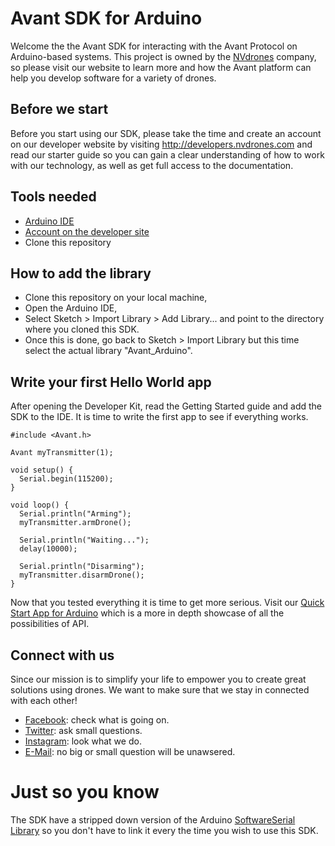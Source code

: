 # Avant SDK for Arduino

Welcome the the Avant SDK for interacting with the Avant Protocol on Arduino-based systems. This project is owned by the [NVdrones](http://nvdrones.com) company, so please visit our website to learn more and how the Avant platform can help you develop software for a variety of drones.

## Before we start

Before you start using our SDK, please take the time and create an account on our developer website by visiting http://developers.nvdrones.com and read our starter guide so you can gain a clear understanding of how to work with our technology, as well as get full access to the documentation.

## Tools needed 

- [Arduino IDE](http://arduino.cc/en/main/software)
- [Account on the developer site](http://developers.nvdrones.com)
- Clone this repository

## How to add the library

- Clone this repository on your local machine, 
- Open the Arduino IDE, 
- Select Sketch > Import Library > Add Library... and point to the directory where you cloned this SDK. 
- Once this is done, go back to Sketch > Import Library but this time select the actual library "Avant_Arduino".

## Write your first Hello World app

After opening the Developer Kit, read the Getting Started guide and add the SDK to the IDE. It is time to write the first app to see if everything works.

```{.ino}
#include <Avant.h>

Avant myTransmitter(1);

void setup() {
  Serial.begin(115200);
}

void loop() {
  Serial.println("Arming");
  myTransmitter.armDrone();
  
  Serial.println("Waiting...");
  delay(10000);
  
  Serial.println("Disarming");
  myTransmitter.disarmDrone();
}
```
Now that you tested everything it is time to get more serious. Visit our [Quick Start App for Arduino](https://github.com/NVdrones/Quick-Start-for-Arduino) which is a more in depth showcase of all the possibilities of API.  

## Connect with us

Since our mission is to simplify your life to empower you to create great solutions using drones. We want to make sure that we stay in connected with each other!

- [Facebook](http://facebook.com/NVdevelopers): check what is going on.
- [Twitter](http://twitter.com/NVdevelopers): ask small questions.
- [Instagram](http://instagram.com/NVdevelopers): look what we do.
- [E-Mail](mailto:developers@NVdrones.com): no big or small question will be unawsered.

# Just so you know

The SDK have a stripped down version of the Arduino [SoftwareSerial Library](http://arduino.cc/en/Reference/softwareSerial) so you don't have to link it every the time you wish to use this SDK.
